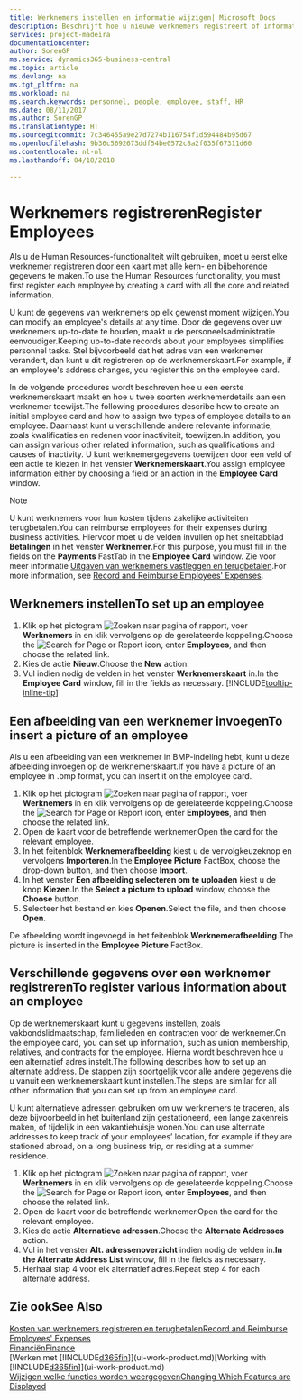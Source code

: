 ```yaml
---
title: Werknemers instellen en informatie wijzigen| Microsoft Docs
description: Beschrijft hoe u nieuwe werknemers registreert of informatie voor bestaande werknemers bewerkt.
services: project-madeira
documentationcenter: 
author: SorenGP
ms.service: dynamics365-business-central
ms.topic: article
ms.devlang: na
ms.tgt_pltfrm: na
ms.workload: na
ms.search.keywords: personnel, people, employee, staff, HR
ms.date: 08/11/2017
ms.author: SorenGP
ms.translationtype: HT
ms.sourcegitcommit: 7c346455a9e27d7274b116754f1d594484b95d67
ms.openlocfilehash: 9b36c5692673ddf54be0572c8a2f035f67311d60
ms.contentlocale: nl-nl
ms.lasthandoff: 04/18/2018

---
```

# <a name="register-employees"></a><span data-ttu-id="3ac08-103">Werknemers registreren</span><span class="sxs-lookup"><span data-stu-id="3ac08-103">Register Employees</span></span>
<span data-ttu-id="3ac08-104">Als u de Human Resources-functionaliteit wilt gebruiken, moet u eerst elke werknemer registreren door een kaart met alle kern- en bijbehorende gegevens te maken.</span><span class="sxs-lookup"><span data-stu-id="3ac08-104">To use the Human Resources functionality, you must first register each employee by creating a card with all the core and related information.</span></span>

<span data-ttu-id="3ac08-105">U kunt de gegevens van werknemers op elk gewenst moment wijzigen.</span><span class="sxs-lookup"><span data-stu-id="3ac08-105">You can modify an employee's details at any time.</span></span> <span data-ttu-id="3ac08-106">Door de gegevens over uw werknemers up-to-date te houden, maakt u de personeelsadministratie eenvoudiger.</span><span class="sxs-lookup"><span data-stu-id="3ac08-106">Keeping up-to-date records about your employees simplifies personnel tasks.</span></span> <span data-ttu-id="3ac08-107">Stel bijvoorbeeld dat het adres van een werknemer verandert, dan kunt u dit registreren op de werknemerskaart.</span><span class="sxs-lookup"><span data-stu-id="3ac08-107">For example, if an employee's address changes, you register this on the employee card.</span></span>

<span data-ttu-id="3ac08-108">In de volgende procedures wordt beschreven hoe u een eerste werknemerskaart maakt en hoe u twee soorten werknemerdetails aan een werknemer toewijst.</span><span class="sxs-lookup"><span data-stu-id="3ac08-108">The following procedures describe how to create an initial employee card and how to assign two types of employee details to an employee.</span></span> <span data-ttu-id="3ac08-109">Daarnaast kunt u verschillende andere relevante informatie, zoals kwalificaties en redenen voor inactiviteit, toewijzen.</span><span class="sxs-lookup"><span data-stu-id="3ac08-109">In addition, you can assign various other related information, such as qualifications and causes of inactivity.</span></span> <span data-ttu-id="3ac08-110">U kunt werknemergegevens toewijzen door een veld of een actie te kiezen in het venster **Werknemerskaart**.</span><span class="sxs-lookup"><span data-stu-id="3ac08-110">You assign employee information either by choosing a field or an action in the **Employee Card** window.</span></span>

> [!NOTE]  
> <span data-ttu-id="3ac08-111">U kunt werknemers voor hun kosten tijdens zakelijke activiteiten terugbetalen.</span><span class="sxs-lookup"><span data-stu-id="3ac08-111">You can reimburse employees for their expenses during business activities.</span></span> <span data-ttu-id="3ac08-112">Hiervoor moet u de velden invullen op het sneltabblad **Betalingen** in het venster **Werknemer**.</span><span class="sxs-lookup"><span data-stu-id="3ac08-112">For this purpose, you must fill in the fields on the **Payments** FastTab in the **Employee Card** window.</span></span> <span data-ttu-id="3ac08-113">Zie voor meer informatie [Uitgaven van werknemers vastleggen en terugbetalen](finance-how-record-reimburse-employee-expenses.md).</span><span class="sxs-lookup"><span data-stu-id="3ac08-113">For more information, see [Record and Reimburse Employees' Expenses](finance-how-record-reimburse-employee-expenses.md).</span></span>

## <a name="to-set-up-an-employee"></a><span data-ttu-id="3ac08-114">Werknemers instellen</span><span class="sxs-lookup"><span data-stu-id="3ac08-114">To set up an employee</span></span>
1. <span data-ttu-id="3ac08-115">Klik op het pictogram ![Zoeken naar pagina of rapport](media/ui-search/search_small.png "pictogram Zoeken naar pagina of rapport"), voer **Werknemers** in en klik vervolgens op de gerelateerde koppeling.</span><span class="sxs-lookup"><span data-stu-id="3ac08-115">Choose the ![Search for Page or Report](media/ui-search/search_small.png "Search for Page or Report icon") icon, enter **Employees**, and then choose the related link.</span></span>
2. <span data-ttu-id="3ac08-116">Kies de actie **Nieuw**.</span><span class="sxs-lookup"><span data-stu-id="3ac08-116">Choose the **New** action.</span></span>
3. <span data-ttu-id="3ac08-117">Vul indien nodig de velden in het venster **Werknemerskaart** in.</span><span class="sxs-lookup"><span data-stu-id="3ac08-117">In the **Employee Card** window, fill in the fields as necessary.</span></span> [!INCLUDE[tooltip-inline-tip](includes/tooltip-inline-tip_md.md)]

## <a name="to-insert-a-picture-of-an-employee"></a><span data-ttu-id="3ac08-118">Een afbeelding van een werknemer invoegen</span><span class="sxs-lookup"><span data-stu-id="3ac08-118">To insert a picture of an employee</span></span>
<span data-ttu-id="3ac08-119">Als u een afbeelding van een werknemer in BMP-indeling hebt, kunt u deze afbeelding invoegen op de werknemerskaart.</span><span class="sxs-lookup"><span data-stu-id="3ac08-119">If you have a picture of an employee in .bmp format, you can insert it on the employee card.</span></span>

1. <span data-ttu-id="3ac08-120">Klik op het pictogram ![Zoeken naar pagina of rapport](media/ui-search/search_small.png "pictogram Zoeken naar pagina of rapport"), voer **Werknemers** in en klik vervolgens op de gerelateerde koppeling.</span><span class="sxs-lookup"><span data-stu-id="3ac08-120">Choose the ![Search for Page or Report](media/ui-search/search_small.png "Search for Page or Report icon") icon, enter **Employees**, and then choose the related link.</span></span>
2. <span data-ttu-id="3ac08-121">Open de kaart voor de betreffende werknemer.</span><span class="sxs-lookup"><span data-stu-id="3ac08-121">Open the card for the relevant employee.</span></span>
3. <span data-ttu-id="3ac08-122">In het feitenblok **Werknemerafbeelding** kiest u de vervolgkeuzeknop en vervolgens **Importeren**.</span><span class="sxs-lookup"><span data-stu-id="3ac08-122">In the **Employee Picture** FactBox, choose the drop-down button, and then choose **Import**.</span></span>
4. <span data-ttu-id="3ac08-123">In het venster **Een afbeelding selecteren om te uploaden** kiest u de knop **Kiezen**.</span><span class="sxs-lookup"><span data-stu-id="3ac08-123">In the **Select a picture to upload** window, choose the **Choose** button.</span></span>
5. <span data-ttu-id="3ac08-124">Selecteer het bestand en kies **Openen**.</span><span class="sxs-lookup"><span data-stu-id="3ac08-124">Select the file, and then choose **Open**.</span></span>

<span data-ttu-id="3ac08-125">De afbeelding wordt ingevoegd in het feitenblok **Werknemerafbeelding**.</span><span class="sxs-lookup"><span data-stu-id="3ac08-125">The picture is inserted in the **Employee Picture** FactBox.</span></span>

## <a name="to-register-various-information-about-an-employee"></a><span data-ttu-id="3ac08-126">Verschillende gegevens over een werknemer registreren</span><span class="sxs-lookup"><span data-stu-id="3ac08-126">To register various information about an employee</span></span>
<span data-ttu-id="3ac08-127">Op de werknemerskaart kunt u gegevens instellen, zoals vakbondslidmaatschap, familieleden en contracten voor de werknemer.</span><span class="sxs-lookup"><span data-stu-id="3ac08-127">On the employee card, you can set up information, such as union membership, relatives, and contracts for the employee.</span></span> <span data-ttu-id="3ac08-128">Hierna wordt beschreven hoe u een alternatief adres instelt.</span><span class="sxs-lookup"><span data-stu-id="3ac08-128">The following describes how to set up an alternate address.</span></span> <span data-ttu-id="3ac08-129">De stappen zijn soortgelijk voor alle andere gegevens die u vanuit een werknemerskaart kunt instellen.</span><span class="sxs-lookup"><span data-stu-id="3ac08-129">The steps are similar for all other information that you can set up from an employee card.</span></span>

<span data-ttu-id="3ac08-130">U kunt alternatieve adressen gebruiken om uw werknemers te traceren, als deze bijvoorbeeld in het buitenland zijn gestationeerd, een lange zakenreis maken, of tijdelijk in een vakantiehuisje wonen.</span><span class="sxs-lookup"><span data-stu-id="3ac08-130">You can use alternate addresses to keep track of your employees’ location, for example if they are stationed abroad, on a long business trip, or residing at a summer residence.</span></span>

1. <span data-ttu-id="3ac08-131">Klik op het pictogram ![Zoeken naar pagina of rapport](media/ui-search/search_small.png "pictogram Zoeken naar pagina of rapport"), voer **Werknemers** in en klik vervolgens op de gerelateerde koppeling.</span><span class="sxs-lookup"><span data-stu-id="3ac08-131">Choose the ![Search for Page or Report](media/ui-search/search_small.png "Search for Page or Report icon") icon, enter **Employees**, and then choose the related link.</span></span>
2. <span data-ttu-id="3ac08-132">Open de kaart voor de betreffende werknemer.</span><span class="sxs-lookup"><span data-stu-id="3ac08-132">Open the card for the relevant employee.</span></span>
3. <span data-ttu-id="3ac08-133">Kies de actie **Alternatieve adressen**.</span><span class="sxs-lookup"><span data-stu-id="3ac08-133">Choose the **Alternate Addresses** action.</span></span>
4. <span data-ttu-id="3ac08-134">Vul in het venster **Alt. adressenoverzicht** indien nodig de velden in.</span><span class="sxs-lookup"><span data-stu-id="3ac08-134">**In the Alternate Address List** window, fill in the fields as necessary.</span></span>
5. <span data-ttu-id="3ac08-135">Herhaal stap 4 voor elk alternatief adres.</span><span class="sxs-lookup"><span data-stu-id="3ac08-135">Repeat step 4 for each alternate address.</span></span>

## <a name="see-also"></a><span data-ttu-id="3ac08-136">Zie ook</span><span class="sxs-lookup"><span data-stu-id="3ac08-136">See Also</span></span>
[<span data-ttu-id="3ac08-137">Kosten van werknemers registreren en terugbetalen</span><span class="sxs-lookup"><span data-stu-id="3ac08-137">Record and Reimburse Employees' Expenses</span></span>](finance-how-record-reimburse-employee-expenses.md)  
[<span data-ttu-id="3ac08-138">Financiën</span><span class="sxs-lookup"><span data-stu-id="3ac08-138">Finance</span></span>](finance.md)  
<span data-ttu-id="3ac08-139">[Werken met [!INCLUDE[d365fin](includes/d365fin_md.md)]](ui-work-product.md)</span><span class="sxs-lookup"><span data-stu-id="3ac08-139">[Working with [!INCLUDE[d365fin](includes/d365fin_md.md)]](ui-work-product.md)</span></span>  
[<span data-ttu-id="3ac08-140">Wijzigen welke functies worden weergegeven</span><span class="sxs-lookup"><span data-stu-id="3ac08-140">Changing Which Features are Displayed</span></span>](ui-experiences.md)

